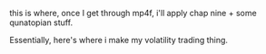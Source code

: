 this is where, once I get through mp4f, i'll apply chap nine + some qunatopian stuff.

Essentially, here's where i make my volatility trading thing.
